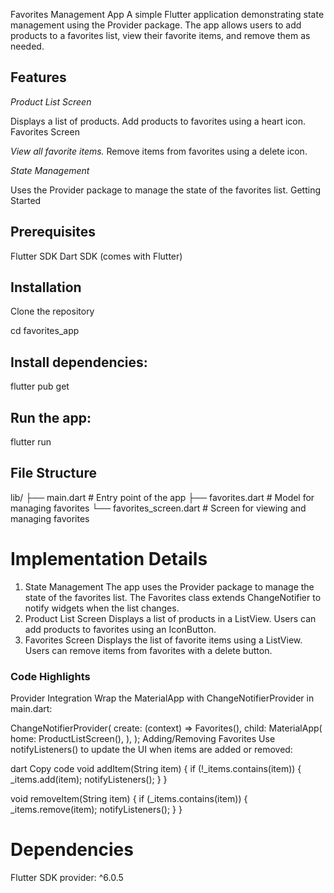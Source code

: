 Favorites Management App
A simple Flutter application demonstrating state management using the Provider package. The app allows users to add products to a favorites list, view their favorite items, and remove them as needed.

## Features

_Product List Screen_

Displays a list of products.
Add products to favorites using a heart icon.
Favorites Screen

_View all favorite items._
Remove items from favorites using a delete icon.

_State Management_

Uses the Provider package to manage the state of the favorites list.
Getting Started

## Prerequisites

Flutter SDK
Dart SDK (comes with Flutter)

## Installation

Clone the repository

cd favorites_app

## Install dependencies:

flutter pub get

## Run the app:

flutter run

## File Structure

lib/
├── main.dart # Entry point of the app
├── favorites.dart # Model for managing favorites
└── favorites_screen.dart # Screen for viewing and managing favorites

# Implementation Details

1. State Management
   The app uses the Provider package to manage the state of the favorites list.
   The Favorites class extends ChangeNotifier to notify widgets when the list changes.
2. Product List Screen
   Displays a list of products in a ListView.
   Users can add products to favorites using an IconButton.
3. Favorites Screen
   Displays the list of favorite items using a ListView.
   Users can remove items from favorites with a delete button.

### Code Highlights

Provider Integration
Wrap the MaterialApp with ChangeNotifierProvider in main.dart:

ChangeNotifierProvider(
create: (context) => Favorites(),
child: MaterialApp(
home: ProductListScreen(),
),
);
Adding/Removing Favorites
Use notifyListeners() to update the UI when items are added or removed:

dart
Copy code
void addItem(String item) {
if (!\_items.contains(item)) {
\_items.add(item);
notifyListeners();
}
}

void removeItem(String item) {
if (\_items.contains(item)) {
\_items.remove(item);
notifyListeners();
}
}

# Dependencies

Flutter SDK
provider: ^6.0.5
